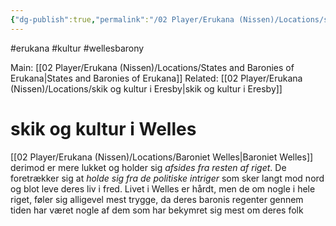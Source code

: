 ```yaml
---
{"dg-publish":true,"permalink":"/02 Player/Erukana (Nissen)/Locations/skik og kultur i Welles/"}
---
```


#erukana #kultur #wellesbarony 

Main: [[02 Player/Erukana (Nissen)/Locations/States and Baronies of Erukana\|States and Baronies of Erukana]] 
Related: [[02 Player/Erukana (Nissen)/Locations/skik og kultur i Eresby\|skik og kultur i Eresby]]

# skik og kultur i Welles

[[02 Player/Erukana (Nissen)/Locations/Baroniet Welles\|Baroniet Welles]] derimod er mere lukket og holder sig *afsides fra resten af riget*. De foretrækker sig at *holde sig fra de politiske intriger* som sker langt mod nord og blot leve deres liv i fred. Livet i Welles er hårdt, men de om nogle i hele riget, føler sig alligevel mest trygge, da deres baronis regenter gennem tiden har været nogle af dem som har bekymret sig mest om deres folk